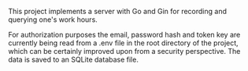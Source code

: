 This project implements a server with Go and Gin for recording and querying one's work hours.

For authorization purposes the email, password hash and token key are currently being read from a .env file in the root directory of the project, which can be certainly improved upon from a security perspective. The data is saved to an SQLite database file.
